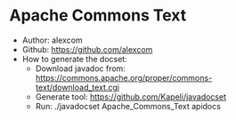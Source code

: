 Apache Commons Text
=======================

* Author: alexcom
* Github: https://github.com/alexcom
* How to generate the docset:
  * Download javadoc from: https://commons.apache.org/proper/commons-text/download_text.cgi
  * Generate tool: https://github.com/Kapeli/javadocset
  * Run: ./javadocset Apache_Commons_Text apidocs
